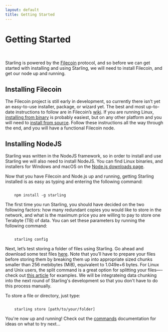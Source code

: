 ```yaml
---
layout: default
title: Getting Started
---
```


# Getting Started

<br>

Starling is powered by the [Filecoin](https://filecoin.io) protocol, and so before we can get started with installing and using Starling, we will need to install Filecoin, and get our node up and running. 

## Installing Filecoin
The Filecoin project is still early in development, so currently there isn’t yet an easy-to-use installer, package, or wizard yet. The best and most up-to-date instructions to follow are in Filecoin’s [wiki](https://docs.filecoin.io/go-filecoin-tutorial/Getting-Started.html). If you are running Linux, [installing from binary](https://docs.filecoin.io/go-filecoin-tutorial/Getting-Started.html#install-filecoin-and-its-dependencies) is probably easiest, but on any other platform and you will need to [install from source](https://docs.filecoin.io/go-filecoin-tutorial/Getting-Started.html#install-filecoin-and-its-dependencies). Follow these instructions all the way through the end, and you will have a functional Filecoin node.

## Installing NodeJS
Starling was written in the NodeJS framework, so in order to install and use Starling we will also need to install NodeJS. You can find Linux binaries, and installers for Windows and macOS on the [Node.js downloads page](https://nodejs.org/en/download/). 

Now that you have Filecoin and Node.js up and running, getting Starling installed is as easy as typing and entering the following command:

<code>
	npm install -g starling
</code>

The first time you run Starling, you should have decided on the two following factors: how many redundant copies you would like to store in the network, and what is the maximum price you are willing to pay to store one Terabyte (TB) of data. You can set these parameters by running the following command:

<code>
	starling config
</code>

Next, let’s test storing a folder of files using Starling. Go ahead and download some test files [here](). Note that you’ll have to prepare your files before storing them by breaking them up into appropriate sized chunks smaller than 256 mebibytes (MiB), equivalent to 1.049e+6 bytes. For Linux and Unix users, the split command is a great option for splitting your files—-check out [this article](https://www.linuxtechi.com/split-command-examples-for-linux-unix/) for examples. We will be integrateing data chunking into the next round of Starling's development so that you don't have to do this process manually.

To store a file or directory, just type:

<code>
	starling store [path/to/your/folder]
</code>

You're now up and running! Check out the [commands](commands.html) documentation for ideas on what to try next...